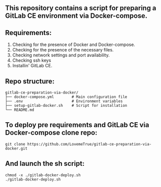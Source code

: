 ## This repository contains a script for preparing a GitLab CE environment via Docker-compose.

## Requirements:
1. Checking for the presence of Docker and Docker-compose.
2. Checking for the presence of the necessary files.
3. Checking network settings and port availability.
4. Checking ssh keys
5. Installin' GitLab CE.

## Repo structure:
```
gitlab-ce-preparation-via-docker/
├── docker-compose.yml        # Main configuration file
├── .env                      # Environment variables
├── setup-gitlab-docker.sh    # Script for installation
└── README.md
```

## To deploy pre requirements and GitLab CE via Docker-compose clone repo:
```
git clone https://github.com/LovemeTrue/gitlab-ce-preparation-via-docker.git
```
## And launch the sh script:
```
chmod -x ./gitlab-docker-deploy.sh
./gitlab-docker-deploy.sh
```